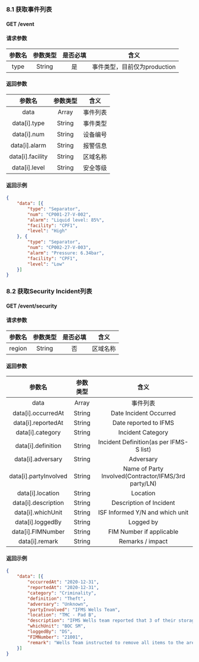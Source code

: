 ### 8.1 获取事件列表
#### GET /event

#### 请求参数
|参数名|参数类型|是否必填|含义|
|:---:|:---:|:---:|:---:|
|type|String|是|事件类型，目前仅为production|

#### 返回参数
|参数名|参数类型|含义|
|:---:|:---:|:---:|
|data|Array|事件列表|
|data[i].type|String|事件类型|
|data[i].num|String|设备编号|
|data[i].alarm|String|报警信息|
|data[i].facility|String|区域名称|
|data[i].level|String|安全等级|

#### 返回示例
```json
{
    "data": [{
        "type": "Separator",
        "num": "CP001-27-V-002",
        "alarm": "Liquid level: 85%",
        "facility": "CPF1",
        "level": "High"
    }, {
        "type": "Separator",
        "num": "CP002-27-V-003",
        "alarm": "Pressure: 6.34bar",
        "facility": "CPF1",
        "level": "Low"
    }]
}
```

### 8.2 获取Security Incident列表
#### GET /event/security

#### 请求参数
|参数名|参数类型|是否必填|含义|
|:---:|:---:|:---:|:---:|
|region|String|否|区域名称|

#### 返回参数
|参数名|参数类型|含义|
|:---:|:---:|:---:|
|data|Array|事件列表|
|data[i].occurredAt|String|Date Incident Occurred|
|data[i].reportedAt|String|Date reported to IFMS|
|data[i].category|String|Incident Category|
|data[i].definition|String|Incident Definition(as per IFMS-S list)|
|data[i].adversary|String|Adversary|
|data[i].partyInvolved|String|Name of Party Involved(Contractor/IFMS/3rd party/LN) |
|data[i].location|String|Location|
|data[i].description|String|Description of Incident|
|data[i].whichUnit|String|ISF Informed Y/N and which unit|
|data[i].loggedBy|String|Logged by|
|data[i].FIMNumber|String|FIM Number if applicable|
|data[i].remark|String|Remarks / impact|

#### 返回示例
```json
{
    "data": [{
        "occurredAt": "2020-12-31",
        "reportedAt": "2020-12-31",
        "category": "Criminality",
        "definition": "Theft",
        "adversary": "Unknown",
        "partyInvolved": "IFMS Wells Team",
        "location": "TMC - Pad B",
        "description": "IFMS Wells team reported that 3 of their storage containers located at PAD B had been broken into, all containers were storing legacy items from SIPD contract. Wells Team identified that an old legacy hydraulic hand pump was missing, an inventory check was conducted which did not identify any other discrepancies.",
        "whichUnit": "BOC SM",
        "loggedBy": "DS",
        "FIMNumber": "21001",
        "remark": "Wells Team instructed to remove all items to the area of TMC, they had previously been advised that PAD B was not an authorised storage facility"
    }]
}
```